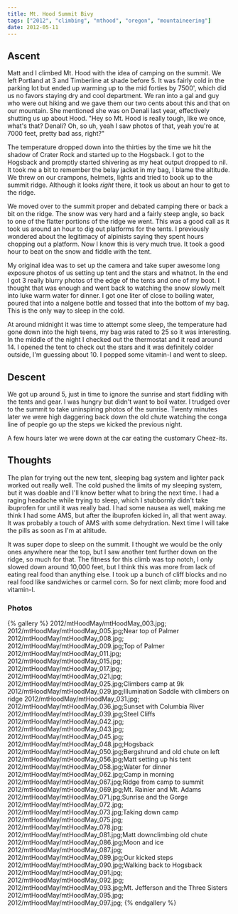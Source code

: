 ```yaml
---
title: Mt. Hood Summit Bivy
tags: ["2012", "climbing", "mthood", "oregon", "mountaineering"]
date: 2012-05-11
---
```


Ascent
-------

Matt and I climbed Mt. Hood with the idea of camping on the summit.  We left Portland at 3 and Timberline at shade before 5.  It was fairly cold in the parking lot but ended up warming up to the mid forties by 7500', which did us no favors staying dry and cool department.  We ran into a gal and guy who were out hiking and we gave them our two cents about this and that on our mountain.  She mentioned she was on Denali last year, effectively shutting us up about Hood.  "Hey so Mt. Hood is really tough, like we once, what's that?  Denali? Oh, so uh, yeah I saw photos of that, yeah you're at 7000 feet, pretty bad ass, right?"

The temperature dropped down into the thirties by the time we hit the shadow of Crater Rock and started up to the Hogsback.  I got to the Hogsback and promptly started shivering as my heat output dropped to nil.  It took me a bit to remember the belay jacket in my bag, I blame the altitude.  We threw on our crampons, helmets, lights and tried to book up to the summit ridge.  Although it looks <span style="font-style:italic;">right</span> there, it took us about an hour to get to the ridge.


We moved over to the summit proper and debated camping there or back a bit on the ridge.  The snow was very hard and a fairly steep angle, so back to one of the flatter portions of the ridge we went.  This was a good call as it took us around an hour to dig out platforms for the tents.  I previously wondered about the legitimacy of alpinists saying they spent hours chopping out a platform.  Now I know this is very much true.  It took a good hour to beat on the snow and fiddle with the tent. 


My original idea was to set up the camera and take super awesome long exposure photos of us setting up tent and the stars and whatnot.  In the end I got 3 really blurry photos of the edge of the tents and one of my boot.  I thought that was enough and went back to watching the snow slowly melt into luke warm water for dinner.  I got one liter of close to boiling water, poured that into a nalgene bottle and tossed that into the bottom of my bag.  This is the only way to sleep in the cold.

At around midnight it was time to attempt some sleep, the temperature had gone down into the high teens, my bag was rated to 25 so it was interesting.  In the middle of the night I checked out the thermostat and it read around 14.  I opened the tent to check out the stars and it was definitely colder outside, I'm guessing about 10.  I popped some vitamin-I and went to sleep.

Descent
--------

We got up around 5, just in time to ignore the sunrise and start fiddling with the tents and gear.  I was hungry but didn't want to boil water.  I trudged over to the summit to take uninspiring photos of the sunrise.  Twenty minutes later we were high daggering back down the old chute watching the conga line of people go up the steps we kicked the previous night.

A few hours later we were down at the car eating the customary Cheez-its.

Thoughts
---------

The plan for trying out the new tent, sleeping bag system and lighter pack worked out really well.  The cold pushed the limits of my sleeping system, but it was doable and I'll know better what to bring the next time.  I had a raging headache while trying to sleep, which I stubbornly didn't take ibuprofen for until it was really bad.  I had some nausea as well, making me think I had some AMS, but after the ibuprofen kicked in, all that went away.  It was probably a touch of AMS with some dehydration.  Next time I will take the pills as soon as I'm at altitude.

It was super dope to sleep on the summit.  I thought we would be the only ones anywhere near the top, but I saw another tent further down on the ridge, so much for that.  The fitness for this climb was top notch, I only slowed down around 10,000 feet, but I think this was more from lack of eating real food than anything else.  I took up a bunch of cliff blocks and no real food like sandwiches or carmel corn.  So for next climb; more food and vitamin-I.


<h3>Photos</h3>
{% gallery %} 
2012/mtHoodMay/mtHoodMay_003.jpg;
2012/mtHoodMay/mtHoodMay_005.jpg;Near top of Palmer
2012/mtHoodMay/mtHoodMay_008.jpg;
2012/mtHoodMay/mtHoodMay_009.jpg;Top of Palmer
2012/mtHoodMay/mtHoodMay_011.jpg;
2012/mtHoodMay/mtHoodMay_015.jpg;
2012/mtHoodMay/mtHoodMay_017.jpg;
2012/mtHoodMay/mtHoodMay_021.jpg;
2012/mtHoodMay/mtHoodMay_025.jpg;Climbers camp at 9k
2012/mtHoodMay/mtHoodMay_029.jpg;Illumination Saddle with climbers on ridge
2012/mtHoodMay/mtHoodMay_031.jpg;
2012/mtHoodMay/mtHoodMay_036.jpg;Sunset with Columbia River
2012/mtHoodMay/mtHoodMay_039.jpg;Steel Cliffs
2012/mtHoodMay/mtHoodMay_042.jpg;
2012/mtHoodMay/mtHoodMay_043.jpg;
2012/mtHoodMay/mtHoodMay_045.jpg;
2012/mtHoodMay/mtHoodMay_048.jpg;Hogsback
2012/mtHoodMay/mtHoodMay_050.jpg;Bergshrund and old chute on left
2012/mtHoodMay/mtHoodMay_056.jpg;Matt setting up his tent
2012/mtHoodMay/mtHoodMay_058.jpg;Water for dinner
2012/mtHoodMay/mtHoodMay_062.jpg;Camp in morning
2012/mtHoodMay/mtHoodMay_067.jpg;Ridge from camp to summit
2012/mtHoodMay/mtHoodMay_069.jpg;Mt. Rainier and Mt. Adams
2012/mtHoodMay/mtHoodMay_071.jpg;Sunrise and the Gorge
2012/mtHoodMay/mtHoodMay_072.jpg;
2012/mtHoodMay/mtHoodMay_073.jpg;Taking down camp
2012/mtHoodMay/mtHoodMay_075.jpg;
2012/mtHoodMay/mtHoodMay_078.jpg;
2012/mtHoodMay/mtHoodMay_081.jpg;Matt downclimbing old chute
2012/mtHoodMay/mtHoodMay_086.jpg;Moon and ice
2012/mtHoodMay/mtHoodMay_087.jpg;
2012/mtHoodMay/mtHoodMay_089.jpg;Our kicked steps
2012/mtHoodMay/mtHoodMay_090.jpg;Walking back to Hogsback
2012/mtHoodMay/mtHoodMay_091.jpg;
2012/mtHoodMay/mtHoodMay_092.jpg;
2012/mtHoodMay/mtHoodMay_093.jpg;Mt. Jefferson and the Three Sisters
2012/mtHoodMay/mtHoodMay_095.jpg;
2012/mtHoodMay/mtHoodMay_097.jpg;
{% endgallery %}


